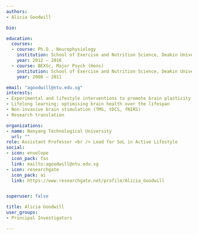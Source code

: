 ```yaml
---
authors:
- Alicia Goodwill

bio: 

education:
  courses:
  - course: Ph.D., Neurophysiology
    institution: School of Exercise and Nutrition Science, Deakin University, Australia
    year: 2012 – 2016
  - course: BEXSc, Major Psych (Hons)
    institution: School of Exercise and Nutrition Science, Deakin University, Australia
    year: 2008 – 2011

email: "agoodwill@ntu.edu.sg"
interests:
- Experimental and lifestyle interventions to promote brain plasticity
- Lifelong learning; optimising brain health over the lifespan
- Non-invasive brain stimulation (TMS, tDCS, fNIRS)
- Research translation

organizations:
- name: Nanyang Technological University
  url: ""
role: Assistant Professor <br /> Lead for SoL in Active Lifestyle
social:
- icon: envelope
  icon_pack: fas
  link: mailto:agoodwill@ntu.edu.sg
- icon: researchgate
  icon_pack: ai
  link: https://www.researchgate.net/profile/Alicia_Goodwill


superuser: false

title: Alicia Goodwill
user_groups:
- Principal Investigators

---
```


